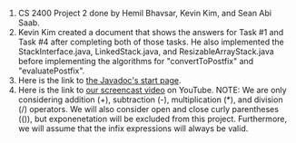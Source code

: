 1. CS 2400 Project 2 done by Hemil Bhavsar, Kevin Kim, and Sean Abi Saab.
2. Kevin Kim created a document that shows the answers for Task #1 and Task #4 after completing both of those tasks. He also implemented the StackInterface.java, LinkedStack.java, and ResizableArrayStack.java before implementing the algorithms for "convertToPostfix" and "evaluatePostfix".
3. Here is the link to [the Javadoc's start page](). 
4. Here is the link to [our screencast video]() on YouTube.
NOTE: We are only considering addition (+), subtraction (-), multiplication (*), and division (/) operators. We will also consider open and close curly parentheses (()), but exponenetation will be excluded from this project. Furthermore, we will assume that the infix expressions will always be valid.

